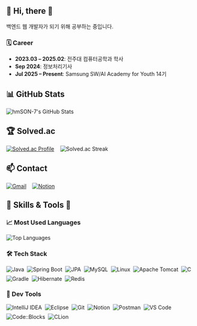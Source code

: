 ## 💬 Hi, there 👋  
백엔드 웹 개발자가 되기 위해 공부하는 중입니다.

### 🗓️ Career
- **2023.03 – 2025.02**: 전주대 컴퓨터공학과 학사  
- **Sep 2024**: 정보처리기사  
- **Jul 2025 – Present**: Samsung SW/AI Academy for Youth 14기

## 📊 GitHub Stats  
![hmSON-7's GitHub Stats](https://github-readme-stats.vercel.app/api?username=hmSON-7&show_icons=true&theme=cobalt)

## 🏆 Solved.ac  
<div style="display:flex; gap:1rem; align-items:center;">
  <a href="https://solved.ac/j4821_s">
    <img src="http://mazassumnida.wtf/api/v2/generate_badge?boj=j4821_s" alt="Solved.ac Profile" />
  </a>
  <img src="http://mazandi.herokuapp.com/api?handle=j4821_s&theme=warm&section=streak" alt="Solved.ac Streak" />
</div>

## 📫 Contact  
<div style="display:flex; gap:1rem; align-items:center;">
  <a href="mailto:sonhm48021@gmail.com">
    <img src="https://img.shields.io/badge/Gmail-D14836?style=for-the-badge&logo=gmail&logoColor=white" alt="Gmail" />
  </a>
  <a href="https://www.notion.so/sonhm48021">
    <img src="https://img.shields.io/badge/Notion-000000?style=for-the-badge&logo=notion&logoColor=white" alt="Notion" />
  </a>
</div>

## 🔨 Skills & Tools 🔨  

### 📈 Most Used Languages  
<img src="https://github-readme-stats.vercel.app/api/top-langs/?username=hmSON-7&theme=transparent&layout=compact&langs_count=10" alt="Top Languages" />

### 🛠️ Tech Stack  
<div style="display:flex; flex-wrap:wrap; gap:8px; align-items:center; margin:12px 0;">
  <img src="https://img.shields.io/badge/Java-ED8B00?style=for-the-badge&logo=java&logoColor=white" alt="Java" />
  <img src="https://img.shields.io/badge/Spring%20Boot-6DB33F?style=for-the-badge&logo=springboot&logoColor=white" alt="Spring Boot" />
  <img src="https://img.shields.io/badge/JPA-0A68C1?style=for-the-badge&logo=JavaPersistenceAPI&logoColor=white" alt="JPA" />
  <img src="https://img.shields.io/badge/MySQL-4479A1?style=for-the-badge&logo=mysql&logoColor=white" alt="MySQL" />
  <img src="https://img.shields.io/badge/Linux-FCC624?style=for-the-badge&logo=linux&logoColor=black" alt="Linux" />
  <img src="https://img.shields.io/badge/Apache%20Tomcat-F8DC75?style=for-the-badge&logo=apachetomcat&logoColor=black" alt="Apache Tomcat" />
  <img src="https://img.shields.io/badge/C-00599C?style=for-the-badge&logo=c&logoColor=white" alt="C" />
  <img src="https://img.shields.io/badge/Gradle-02303A?style=for-the-badge&logo=gradle&logoColor=white" alt="Gradle" />
  <img src="https://img.shields.io/badge/Hibernate-59666C?style=for-the-badge&logo=hibernate&logoColor=white" alt="Hibernate" />
  <img src="https://img.shields.io/badge/Redis-DC382D?style=for-the-badge&logo=redis&logoColor=white" alt="Redis" />
</div>

### 🧰 Dev Tools  
<div style="display:flex; flex-wrap:wrap; gap:8px; align-items:center;">
  <img src="https://img.shields.io/badge/IntelliJ%20IDEA-000000?style=for-the-badge&logo=intellijidea&logoColor=white" alt="IntelliJ IDEA" />
  <img src="https://img.shields.io/badge/Eclipse-2C2255?style=for-the-badge&logo=eclipseide&logoColor=white" alt="Eclipse" />
  <img src="https://img.shields.io/badge/Git-F05032?style=for-the-badge&logo=git&logoColor=white" alt="Git" />
  <img src="https://img.shields.io/badge/Notion-000000?style=for-the-badge&logo=notion&logoColor=white" alt="Notion" />
  <img src="https://img.shields.io/badge/Postman-FF6C37?style=for-the-badge&logo=postman&logoColor=white" alt="Postman" />
  <img src="https://img.shields.io/badge/VS%20Code-007ACC?style=for-the-badge&logo=visualstudiocode&logoColor=white" alt="VS Code" />
  <img src="https://img.shields.io/badge/Code::Blocks-2F88CF?style=for-the-badge&logo=codeblocks&logoColor=white" alt="Code::Blocks" />
  <img src="https://img.shields.io/badge/CLion-000000?style=for-the-badge&logo=clion&logoColor=white" alt="CLion" />
</div>
